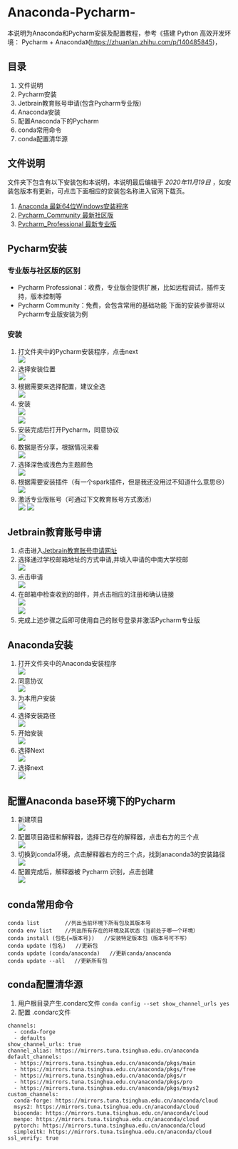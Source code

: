 # Anaconda-Pycharm-
本说明为Anaconda和Pycharm安装及配置教程，参考《搭建 Python 高效开发环境： Pycharm + Anaconda》(https://zhuanlan.zhihu.com/p/140485845)，
## 目录
1. 文件说明
1. Pycharm安装
1. Jetbrain教育账号申请(包含Pycharm专业版)
1. Anaconda安装
1. 配置Anaconda下的Pycharm
1. conda常用命令
1. conda配置清华源 

## 文件说明
文件夹下包含有以下安装包和本说明，本说明最后编辑于 _2020年11月19日_ ，如安装包版本有更新，可点击下面相应的安装包名称进入官网下载页。
1. [Anaconda 最新64位Windows安装程序](https://www.anaconda.com/products/individual)
1. [Pycharm_Community 最新社区版](https://www.jetbrains.com/pycharm/download/#section=windows)
1. [Pycharm_Professional 最新专业版](https://www.jetbrains.com/pycharm/download/#section=windows)

## Pycharm安装
### 专业版与社区版的区别
- Pycharm Professional：收费，专业版会提供扩展，比如远程调试，插件支持，版本控制等
- Pycharm Community：免费，会包含常用的基础功能
下面的安装步骤将以Pycharm专业版安装为例
### 安装
1. 打文件夹中的Pycharm安装程序，点击next <br>
![](https://github.com/LumosLovegood/Anaconda-Pycharm-/blob/main/attachments/1.png)
1. 选择安装位置 <br>
![](https://github.com/LumosLovegood/Anaconda-Pycharm-/blob/main/attachments/2.png)
1. 根据需要来选择配置，建议全选<br>
![](https://github.com/LumosLovegood/Anaconda-Pycharm-/blob/main/attachments/3.png)
1. 安装<br>
![](https://github.com/LumosLovegood/Anaconda-Pycharm-/blob/main/attachments/4.png)<br>
![](https://github.com/LumosLovegood/Anaconda-Pycharm-/blob/main/attachments/5.png)
1. 安装完成后打开Pycharm，同意协议<br>
![](https://github.com/LumosLovegood/Anaconda-Pycharm-/blob/main/attachments/6.png)
1. 数据是否分享，根据情况来看<br>
![](https://github.com/LumosLovegood/Anaconda-Pycharm-/blob/main/attachments/7.png)
1. 选择深色或浅色为主题颜色<br>
![](https://github.com/LumosLovegood/Anaconda-Pycharm-/blob/main/attachments/8.png)
1. 根据需要安装插件（有一个spark插件，但是我还没用过不知道什么意思:cry:）<br>
![](https://github.com/LumosLovegood/Anaconda-Pycharm-/blob/main/attachments/9.png)
1. 激活专业版账号（可通过下文教育账号方式激活）<br>
![](https://github.com/LumosLovegood/Anaconda-Pycharm-/blob/main/attachments/10.png)
![](https://github.com/LumosLovegood/Anaconda-Pycharm-/blob/main/attachments/11.png)

## Jetbrain教育账号申请
1. 点击进入[Jetbrain教育账号申请网址](https://www.jetbrains.com/shop/eform/students?_ga=2.39145643.967103931.1605955561-1201956854.1605955561)
1. 选择通过学校邮箱地址的方式申请,并填入申请的中南大学校邮<br>
![](https://github.com/LumosLovegood/Anaconda-Pycharm-/blob/main/attachments/邮箱1.png)
1. 点击申请<br>
![](https://github.com/LumosLovegood/Anaconda-Pycharm-/blob/main/attachments/邮箱2.png)
1. 在邮箱中检查收到的邮件，并点击相应的注册和确认链接<br>
![](https://github.com/LumosLovegood/Anaconda-Pycharm-/blob/main/attachments/邮箱3.png)<br>
![](https://github.com/LumosLovegood/Anaconda-Pycharm-/blob/main/attachments/邮箱4.png)
1. 完成上述步骤之后即可使用自己的账号登录并激活Pycharm专业版


## Anaconda安装
1. 打开文件夹中的Anaconda安装程序 <br>
![](https://github.com/LumosLovegood/Anaconda-Pycharm-/blob/main/attachments/12.png)
1. 同意协议 <br>
![](https://github.com/LumosLovegood/Anaconda-Pycharm-/blob/main/attachments/13.png)
1. 为本用户安装 <br>
![](https://github.com/LumosLovegood/Anaconda-Pycharm-/blob/main/attachments/14.png)
1. 选择安装路径 <br>
![](https://github.com/LumosLovegood/Anaconda-Pycharm-/blob/main/attachments/16.png)
1. 开始安装 <br>
![](https://github.com/LumosLovegood/Anaconda-Pycharm-/blob/main/attachments/17.png)
1. 选择Next <br>
![](https://github.com/LumosLovegood/Anaconda-Pycharm-/blob/main/attachments/18.png)
1. 选择next <br>
![](https://github.com/LumosLovegood/Anaconda-Pycharm-/blob/main/attachments/19.png)

## 配置Anaconda base环境下的Pycharm
1. 新建项目<br>
![](https://github.com/LumosLovegood/Anaconda-Pycharm-/blob/main/attachments/20.png)
1. 配置项目路径和解释器，选择已存在的解释器，点击右方的三个点<br>
![](https://github.com/LumosLovegood/Anaconda-Pycharm-/blob/main/attachments/21.png)
1. 切换到conda环境，点击解释器右方的三个点，找到anaconda3的安装路径<br>
![](https://github.com/LumosLovegood/Anaconda-Pycharm-/blob/main/attachments/22.png)
1. 配置完成后，解释器被 Pycharm 识别，点击创建<br>
![](https://github.com/LumosLovegood/Anaconda-Pycharm-/blob/main/attachments/23.png)

## conda常用命令
```
conda list        //列出当前环境下所有包及其版本号
conda env list    //列出所有存在的环境及其状态（当前处于哪一个环境）
conda install (包名{=版本号})   //安装特定版本包（版本号可不写）
conda update (包名)   //更新包
conda update (conda/anaconda)   //更新canda/anaconda
conda update --all   //更新所有包
```

## conda配置清华源
1. 用户根目录产生.condarc文件
`conda config --set show_channel_urls yes`
1. 配置 .condarc文件
```
channels:
  - conda-forge
  - defaults
show_channel_urls: true
channel_alias: https://mirrors.tuna.tsinghua.edu.cn/anaconda
default_channels:
  - https://mirrors.tuna.tsinghua.edu.cn/anaconda/pkgs/main
  - https://mirrors.tuna.tsinghua.edu.cn/anaconda/pkgs/free
  - https://mirrors.tuna.tsinghua.edu.cn/anaconda/pkgs/r
  - https://mirrors.tuna.tsinghua.edu.cn/anaconda/pkgs/pro
  - https://mirrors.tuna.tsinghua.edu.cn/anaconda/pkgs/msys2
custom_channels:
  conda-forge: https://mirrors.tuna.tsinghua.edu.cn/anaconda/cloud
  msys2: https://mirrors.tuna.tsinghua.edu.cn/anaconda/cloud
  bioconda: https://mirrors.tuna.tsinghua.edu.cn/anaconda/cloud
  menpo: https://mirrors.tuna.tsinghua.edu.cn/anaconda/cloud
  pytorch: https://mirrors.tuna.tsinghua.edu.cn/anaconda/cloud
  simpleitk: https://mirrors.tuna.tsinghua.edu.cn/anaconda/cloud
ssl_verify: true
```
